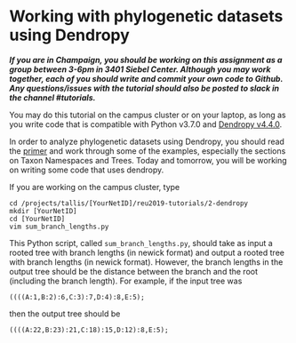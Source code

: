Working with phylogenetic datasets using Dendropy
=================================================
***If you are in Champaign, you should be working on this assignment as a group between 3-6pm in 3401 Siebel Center. Although you may work together, each of you should write and commit your own code to Github. Any questions/issues with the tutorial should also be posted to slack in the channel #tutorials.***

You may do this tutorial on the campus cluster or on your laptop, as long as you write code that is compatible with Python v3.7.0 and [Dendropy v4.4.0](https://dendropy.org/).

In order to analyze phylogenetic datasets using Dendropy, you should read the [primer](https://dendropy.org/primer/index.html) and work through some of the examples, especially the sections on Taxon Namespaces and Trees. Today and tomorrow, you will be working on writing some code that uses dendropy.

If you are working on the campus cluster, type
```
cd /projects/tallis/[YourNetID]/reu2019-tutorials/2-dendropy
mkdir [YourNetID]
cd [YourNetID]
vim sum_branch_lengths.py
```

This Python script, called `sum_branch_lengths.py`, should take as input a rooted tree with branch lengths (in newick format) and output a rooted tree with branch lengths (in newick format). However, the branch lengths in the output tree should be the distance between the branch and the root (including the branch length). For example, if the input tree was 
```
((((A:1,B:2):6,C:3):7,D:4):8,E:5);
```
then the output tree should be
```
((((A:22,B:23):21,C:18):15,D:12):8,E:5);
```
